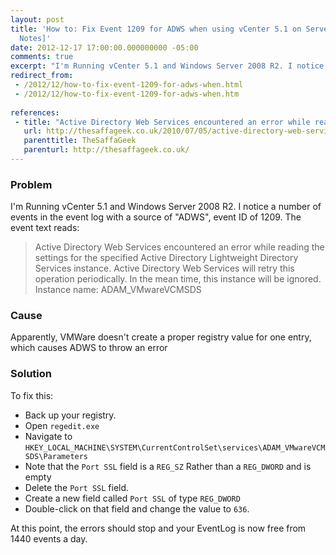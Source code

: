 ```yaml
---
layout: post
title: 'How to: Fix Event 1209 for ADWS when using vCenter 5.1 on Server 2008 R2 [Field
  Notes]'
date: 2012-12-17 17:00:00.000000000 -05:00
comments: true
excerpt: "I'm Running vCenter 5.1 and Windows Server 2008 R2. I notice a number of events in the event log with a source of 'ADWS', event ID of 1209."
redirect_from: 
 - /2012/12/how-to-fix-event-1209-for-adws-when.html
 - /2012/12/how-to-fix-event-1209-for-adws-when.htm
 
references: 
 - title: "Active Directory Web Services encountered an error while reading the settings for the specified Active Directory Lightweight Directory Services instance. Active Directory Web Services will retry this operation periodically. In the mean time, this instance will be ignored."
   url: http://thesaffageek.co.uk/2010/07/05/active-directory-web-services-encountered-an-error-while-reading-the-settings-for-the-specified-active-directory-lightweight-directory-services-instance-active-directory-web-services-will-retry-this/
   parenttitle: TheSaffaGeek
   parenturl: http://thesaffageek.co.uk/
---
```

### Problem
I'm Running vCenter 5.1 and Windows Server 2008 R2. I notice a number of events in the event log with a source of "ADWS", event ID of 1209. The event text reads:

> Active Directory Web Services encountered an error while reading the settings for the specified Active Directory Lightweight Directory Services instance.  Active Directory Web Services will retry this operation periodically. In the mean time, this instance will be ignored. Instance name: ADAM_VMwareVCMSDS

### Cause
Apparently, VMWare doesn't create a proper registry value for one entry, which causes ADWS to throw an error

### Solution
To fix this:

* Back up your registry.
* Open `regedit.exe`
* Navigate to `HKEY_LOCAL_MACHINE\SYSTEM\CurrentControlSet\services\ADAM_VMwareVCMSDS\Parameters`
* Note that the `Port SSL` field is a `REG_SZ` Rather than a `REG_DWORD` and is empty
* Delete the `Port SSL` field.
* Create a new field called `Port SSL` of type `REG_DWORD`
* Double-click on that field and change the value to `636`.

At this point, the errors should stop and your EventLog is now free from 1440 events a day.
